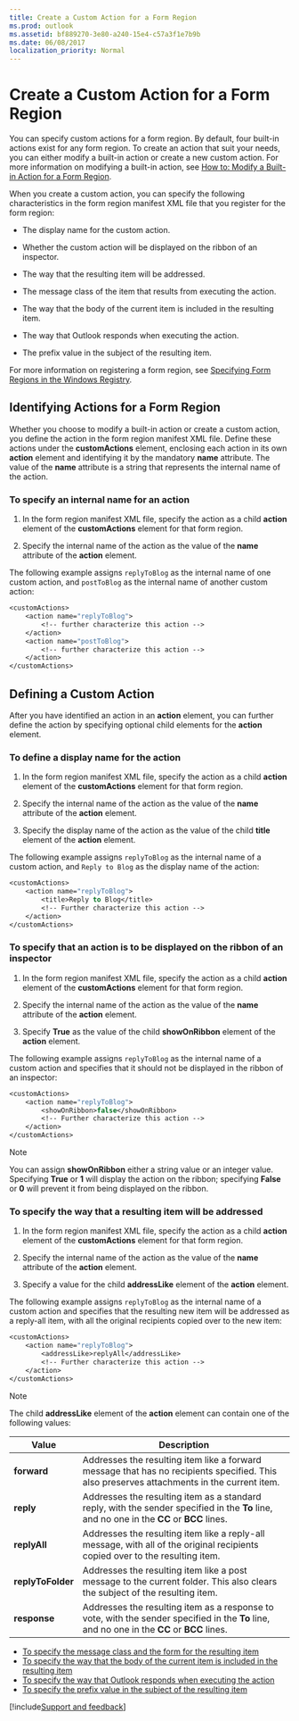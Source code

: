 ```yaml
---
title: Create a Custom Action for a Form Region
ms.prod: outlook
ms.assetid: bf889270-3e80-a240-15e4-c57a3f1e7b9b
ms.date: 06/08/2017
localization_priority: Normal
---
```



# Create a Custom Action for a Form Region

You can specify custom actions for a form region. By default, four built-in actions exist for any form region. To create an action that suit your needs, you can either modify a built-in action or create a new custom action. For more information on modifying a built-in action, see [How to: Modify a Built-in Action for a Form Region](modify-a-built-in-action-for-a-form-region.md).

When you create a custom action, you can specify the following characteristics in the form region manifest XML file that you register for the form region:

- The display name for the custom action.
    
- Whether the custom action will be displayed on the ribbon of an inspector.
    
- The way that the resulting item will be addressed.
    
- The message class of the item that results from executing the action.
    
- The way that the body of the current item is included in the resulting item.
    
- The way that Outlook responds when executing the action.
    
- The prefix value in the subject of the resulting item.
    
For more information on registering a form region, see  [Specifying Form Regions in the Windows Registry](specifying-form-regions-in-the-windows-registry.md).

## Identifying Actions for a Form Region

Whether you choose to modify a built-in action or create a custom action, you define the action in the form region manifest XML file. Define these actions under the **customActions** element, enclosing each action in its own **action** element and identifying it by the mandatory **name** attribute. The value of the **name** attribute is a string that represents the internal name of the action.


### To specify an internal name for an action

1. In the form region manifest XML file, specify the action as a child **action** element of the **customActions** element for that form region.
    
2. Specify the internal name of the action as the value of the **name** attribute of the **action** element.
    
The following example assigns `replyToBlog` as the internal name of one custom action, and `postToBlog` as the internal name of another custom action:


```vb
<customActions>
    <action name="replyToBlog">
        <!-- further characterize this action -->
    </action>
    <action name="postToBlog">
        <!-- further characterize this action -->
    </action>
</customActions>
```


## Defining a Custom Action

After you have identified an action in an **action** element, you can further define the action by specifying optional child elements for the **action** element.


### To define a display name for the action

1. In the form region manifest XML file, specify the action as a child **action** element of the **customActions** element for that form region.
    
2. Specify the internal name of the action as the value of the **name** attribute of the **action** element.
    
3. Specify the display name of the action as the value of the child **title** element of the **action** element.
    
The following example assigns `replyToBlog` as the internal name of a custom action, and `Reply to Blog` as the display name of the action:

```vb
<customActions>
    <action name="replyToBlog">
        <title>Reply to Blog</title>
        <!-- Further characterize this action -->
    </action>
</customActions>
```


### To specify that an action is to be displayed on the ribbon of an inspector

1. In the form region manifest XML file, specify the action as a child **action** element of the **customActions** element for that form region.
    
2. Specify the internal name of the action as the value of the **name** attribute of the **action** element.
    
3. Specify **True** as the value of the child **showOnRibbon** element of the **action** element.
    
The following example assigns `replyToBlog` as the internal name of a custom action and specifies that it should not be displayed in the ribbon of an inspector:

```vb
<customActions>
    <action name="replyToBlog">
        <showOnRibbon>false</showOnRibbon>
        <!-- Further characterize this action -->
    </action>
</customActions>
```

> [!NOTE] 
> You can assign **showOnRibbon** either a string value or an integer value. Specifying **True** or **1** will display the action on the ribbon; specifying **False** or **0** will prevent it from being displayed on the ribbon.


### To specify the way that a resulting item will be addressed

1. In the form region manifest XML file, specify the action as a child **action** element of the **customActions** element for that form region.
    
2. Specify the internal name of the action as the value of the **name** attribute of the **action** element.
    
3. Specify a value for the child **addressLike** element of the **action** element.
    
The following example assigns `replyToBlog` as the internal name of a custom action and specifies that the resulting new item will be addressed as a reply-all item, with all the original recipients copied over to the new item:

```vb
<customActions>
    <action name="replyToBlog">
        <addressLike>replyAll</addressLike>
        <!-- Further characterize this action -->
    </action>
</customActions>

```


> [!NOTE] 
> The child **addressLike** element of the **action** element can contain one of the following values:


|Value|Description|
|----|----|
| **forward**|Addresses the resulting item like a forward message that has no recipients specified. This also preserves attachments in the current item.|
| **reply**|Addresses the resulting item as a standard reply, with the sender specified in the **To** line, and no one in the **CC** or **BCC** lines.|
| **replyAll**|Addresses the resulting item like a reply-all message, with all of the original recipients copied over to the resulting item.|
| **replyToFolder**|Addresses the resulting item like a post message to the current folder. This also clears the subject of the resulting item.|
| **response**|Addresses the resulting item as a response to vote, with the sender specified in the **To** line, and no one in the **CC** or **BCC** lines.|



- [To specify the message class and the form for the resulting item](specify-the-message-class-and-form-for-an-item-resulting-from-an-action.md)
- [To specify the way that the body of the current item is included in the resulting item](include-the-original-body-in-an-item-resulting-from-an-action.md)
- [To specify the way that Outlook responds when executing the action](specify-the-way-outlook-responds-when-executing-an-action.md)
- [To specify the prefix value in the subject of the resulting item](specify-a-subject-prefix-of-an-item-resulting-from-an-action.md)

[!include[Support and feedback](~/includes/feedback-boilerplate.md)]